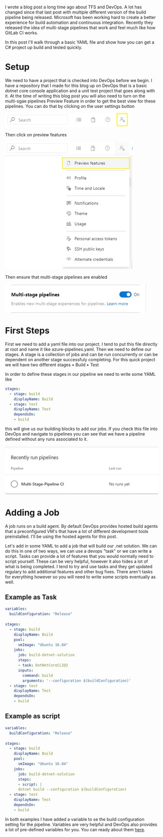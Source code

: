 I wrote a blog post a long time ago about TFS and DevOps. A lot has changed since that last post with multiple different version of the build pipeline being released. Microsoft has been working hard to create a better experience for build automation and continuous integration. Recently they released the idea of multi-stage pipelines that work and feel much like how GitLab CI works.

In this post I'll walk through a basic YAML file and show how you can get a C# project up build and tested quickly.

# Setup

We need to have a project that is checked into DevOps before we begin. I have a repository that I made for this blog up on DevOps that is a basic dotnet core console application and a unit test project that goes along with it. At the time of writing this blog post you will also need to turn on the multi-sgae pipelines Preview Feature in order to get the best view for these pipelines. You can do that by clicking on the user settings button

![user settings](images/user-settings.png)

Then click on preview features

![preview features](images/preview-features.png)

Then ensure that multi-stage pipelines are enabled

![mult-stage pipelines](images/multi-stage-pipelines.png)



# First Steps

First we need to add a yaml file into our project. I tend to put this file directly at root and name it like azure-pipelines.yaml. Then we need to define our stages. A stage is a collection of jobs and can be run concurrently or can be dependent on another stage successfuly completing. For this quick project we will have two different stages
	• Build
	• Test

In order to define these stages in our pipeline we need to write some YAML like

``` yaml
stages:
  - stage: build
    displayName: Build
  - stage: test
    displayName: Test
    dependsOn:
    - build
```

this will give us our building blocks to add our jobs. If you check this file into DevOps and navigate to pipelines you can see that we have a pipeline defined without any runs associated to it.

![no runs](images/no-runs.png)

# Adding a Job

A job runs on a build agent. By default DevOps provides hosted build agents that a preconfigured VM's that have a lot of different development tools preinstalled. I'll be using the hosted agents for this post.

Let's add in some YAML to add a job that will build our .net solution. We can do this in one of two ways, we can use a devops "task" or we can write a script. Tasks can provide a lot of features that you would normally need to script yourself. These can be very helpful, however it also hides a lot of what is being completed. I tend to try and use tasks and they get updated regulary to add additional features and other bug fixes. There aren't tasks for everything however so you will need to write some scripts eventually as well.

## Example as Task

``` yaml
variables:
  buildConfiguration: "Release"

stages:
  - stage: build
    displayName: Build
    pool:
      vmImage: "Ubuntu 16.04"    
    jobs:
      job: build-dotnet-solution
      steps:
      - task: DotNetCoreCLI@2
      inputs:
        command: build
        arguments: '--configuration $(buildConfiguration)'
  - stage: test
    displayName: Test
    dependsOn:
    - build
```

## Example as script

``` yaml
variables:
  buildConfiguration: "Release"

stages:
  - stage: build
    displayName: Build
    pool:
      vmImage: "Ubuntu 16.04"    
    jobs:
      job: build-dotnet-solution
      steps:
      - script: |
      dotnet build --configuration $(buildConfiguration)
  - stage: test
    displayName: Test
    dependsOn:
    - build
```

In both examples I have added a variable to se the build configuration setting for the pipeline. Variables are very helpful and DevOps also provides a lot of pre-defined variables for you. You can ready about them [here](https://docs.microsoft.com/en-us/azure/devops/pipelines/build/variables?view=azure-devops&tabs=yaml).